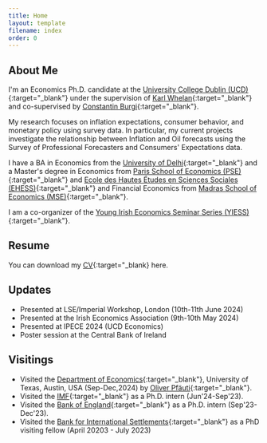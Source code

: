 ```yaml
---
title: Home
layout: template
filename: index
order: 0
---  
```


## About Me

I'm an Economics Ph.D. candidate at the [University College Dublin (UCD)](https://www.ucd.ie/economics/phd/){:target="_blank"} under the supervision of [Karl Whelan](https://karlwhelan.com/blog/){:target="_blank"} and co-supervised by [Constantin Burgi](https://sites.google.com/view/cburgi/home){:target="_blank"}.

My research focuses on inflation expectations, consumer behavior, and monetary policy using survey data. In particular, my current projects investigate the relationship between Inflation and Oil forecasts using the Survey of Professional Forecasters and Consumers' Expectations data.

I have a BA in Economics from the [University of Delhi](https://www.du.ac.in/){:target="_blank"} and a Master's degree in Economics from [Paris School of Economics (PSE)](https://www.parisschoolofeconomics.eu/en/){:target="_blank"} and [Ecole des Hautes Études en Sciences Sociales (EHESS)](https://www.ehess.fr/en/node/9861){:target="_blank"} and Financial Economics from [Madras School of Economics (MSE)](https://www.mse.ac.in/){:target="_blank"}.

I am a co-organizer of the [Young Irish Economics Seminar Series (YIESS)](https://sites.google.com/view/yiess){:target="_blank"}. 

## Resume

You can download my [CV](./documents/Prachi_Srivastava_CV.pdf){:target="_blank} here.

## Updates 

- Presented at LSE/Imperial Workshop, London (10th-11th June 2024)
- Presented at the Irish Economics Association (9th-10th May 2024)
- Presented at IPECE 2024 (UCD Economics)
- Poster session at the Central Bank of Ireland


## Visitings
- Visited the [Department of Economics](https://liberalarts.utexas.edu/economics/){:target="_blank"}, University of Texas, Austin, USA (Sep-Dec,2024) by [Oliver Pfäuti](https://sites.google.com/view/pfaeuti/){:target="_blank"}.
- Visited the [IMF](https://www.imf.org/en/Home){:target="_blank"} as a Ph.D. intern (Jun'24-Sep'23).
- Visited the [Bank of England](https://www.bankofengland.co.uk/){:target="_blank"} as a Ph.D. intern (Sep'23-Dec'23).
- Visited the [Bank for International Settlements](https://www.bis.org/){:target="_blank"} as a PhD visiting fellow (April 20203 - July 2023)


